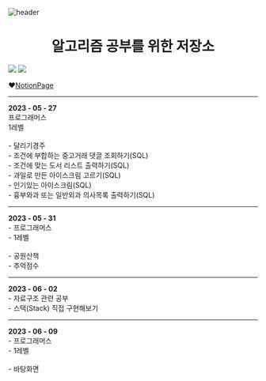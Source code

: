 ![header](https://capsule-render.vercel.app/api?type=wave&color=auto&height=300&section=header&text=Algorithm%20Study&fontSize=90)
# <div align=center> 알고리즘 공부를 위한 저장소 </div>

<img src="https://img.shields.io/badge/IntellJ-000000?style=flat&logo=intellijidea&logoColor=white"/> <img src="https://img.shields.io/badge/Gradle-02303A?style=flat&logo=gradle&logoColor=white"/> 

❤️[NotionPage](https://www.notion.so/Jang-Hyeon-Chul-ce3faa6a3b51448094b4b1439acc791d?pvs=4)

___
**2023 - 05 - 27**
</br>프로그래머스
</br>1레벨</br>
</br>- 달리기경주
</br>- 조건에 부합하는 중고거래 댓글 조회하기(SQL)
</br>- 조건에 맞는 도서 리스트 출력하기(SQL)
</br>- 과일로 만든 아이스크림 고르기(SQL)
</br>- 인기있는 아이스크림(SQL)
</br>- 흉부와과 또는 일반외과 의사목록 출력하기(SQL)

___
**2023 - 05 - 31**
</br>- 프로그래머스
</br>- 1레벨</br>
</br>- 공원산책
</br>- 추억점수

___
**2023 - 06 - 02**
</br>- 자료구조 관련 공부
</br>- 스택(Stack) 직접 구현해보기</br>

___
**2023 - 06 - 09**
</br>- 프로그래머스
</br>- 1레벨</br>
</br>- 바탕화면




